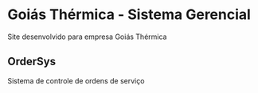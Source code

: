 # Goiás Thérmica - Sistema Gerencial

Site desenvolvido para empresa Goiás Thérmica

## OrderSys

Sistema de controle de ordens de serviço
